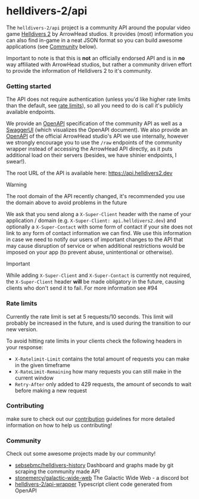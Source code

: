 # helldivers-2/api

The `helldivers-2/api` project is a community API around the popular video game
[Helldivers 2](https://store.steampowered.com/app/553850/HELLDIVERS_2/?curator_clanid=33602140) by ArrowHead studios.
It provides (most) information you can also find in-game in a neat JSON format so you can build awesome applications
(see [Community](#community) below).

Important to note is that this is **not** an officially endorsed API and is in **no** way affiliated with ArrowHead studios,
but rather a community driven effort to provide the information of Helldivers 2 to it's community.

### Getting started
The API does not require authentication (unless you'd like higher rate limits than the default, see [rate limits](#rate-limits)),
so all you need to do is call it's publicly available endpoints.

We provide an [OpenAPI](https://helldivers-2.github.io/api/docs/openapi/Helldivers-2-API.json) specification of the community API as well as
a [SwaggerUI](https://helldivers-2.github.io/api/docs/openapi/swagger-ui.html) (which visualizes the OpenAPI document). We also provide an
[OpenAPI](https://helldivers-2.github.io/api/docs/openapi/Helldivers-2-API_arrowhead.json) of the official ArrowHead studio's API we use
internally, however we strongly encourage you to use the `/raw` endpoints of the community wrapper instead of accessing
the ArrowHead API directly, as it puts additional load on their servers (besides, we have shinier endpoints, I swear!).

The root URL of the API is available here: https://api.helldivers2.dev
> [!WARNING]
> The root domain of the API recently changed, it's recommended you use the domain above to avoid problems in the future

We ask that you send along a `X-Super-Client` header with the name of your application / domain
(e.g. `X-Super-Client: api.helldivers2.dev`) and optionally a `X-Super-Contact` with some form of contact if your site
does not link to any form of contact information we can find. We use this information in case we need to notify our users
of important changes to the API that may cause disruption of service or when additional restrictions would be imposed
on your app (to prevent abuse, unintentional or otherwise).

> [!IMPORTANT]
> While adding `X-Super-Client` and `X-Super-Contact` is currently not required, the `X-Super-Client` header **will**
> be made obligatory in the future, causing clients who don't send it to fail. For more information see #94

### Rate limits
Currently the rate limit is set at 5 requests/10 seconds.
This limit will probably be increased in the future, and is used during the transition to our new version.

To avoid hitting rate limits in your clients check the following headers in your response:
- `X-Ratelimit-Limit` contains the total amount of requests you can make in the given timeframe
- `X-RateLimit-Remaining` how many requests you can still make in the current window
- `Retry-After` only added to 429 requests, the amount of seconds to wait before making a new request

### Contributing
make sure to check out our [contribution](CONTRIBUTING.md) guidelines for more detailed information on how to
help us contributing!

### Community
Check out some awesome projects made by our community!
- [sebsebmc/helldivers-history](https://github.com/sebsebmc/helldivers-history)
  Dashboard and graphs made by git scraping the community made API 
- [stonemercy/galactic-wide-web](https://github.com/Stonemercy/Galactic-Wide-Web)
  The Galactic Wide Web - a discord bot
- [helldivers-2/api-wrapper](https://github.com/helldivers-2/api-wrapper)
  Typescript client code generated from OpenAPI
